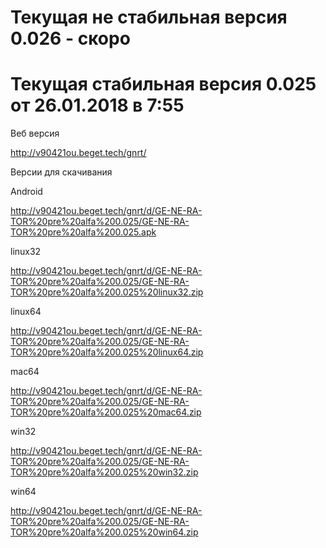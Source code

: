 # Текущая не стабильная версия 0.026 - скоро

# Текущая стабильная версия 0.025 от 26.01.2018 в 7:55

Веб версия

http://v90421ou.beget.tech/gnrt/


Версии для скачивания

Android

http://v90421ou.beget.tech/gnrt/d/GE-NE-RA-TOR%20pre%20alfa%200.025/GE-NE-RA-TOR%20pre%20alfa%200.025.apk

linux32

http://v90421ou.beget.tech/gnrt/d/GE-NE-RA-TOR%20pre%20alfa%200.025/GE-NE-RA-TOR%20pre%20alfa%200.025%20linux32.zip

linux64

http://v90421ou.beget.tech/gnrt/d/GE-NE-RA-TOR%20pre%20alfa%200.025/GE-NE-RA-TOR%20pre%20alfa%200.025%20linux64.zip

mac64

http://v90421ou.beget.tech/gnrt/d/GE-NE-RA-TOR%20pre%20alfa%200.025/GE-NE-RA-TOR%20pre%20alfa%200.025%20mac64.zip

win32

http://v90421ou.beget.tech/gnrt/d/GE-NE-RA-TOR%20pre%20alfa%200.025/GE-NE-RA-TOR%20pre%20alfa%200.025%20win32.zip

win64

http://v90421ou.beget.tech/gnrt/d/GE-NE-RA-TOR%20pre%20alfa%200.025/GE-NE-RA-TOR%20pre%20alfa%200.025%20win64.zip
